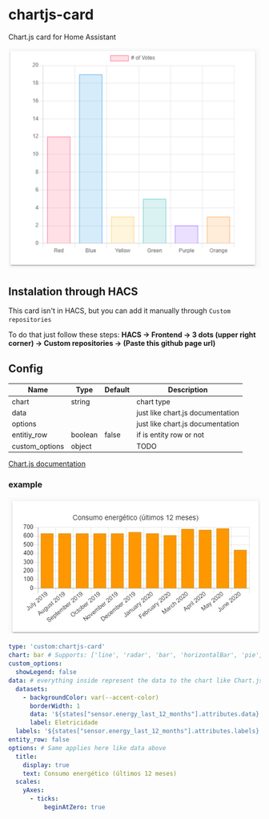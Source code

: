 # chartjs-card
Chart.js card for Home Assistant

![](./card.png)

## Instalation through HACS
This card isn't in HACS, but you can add it manually through `Custom repositories`

To do that just follow these steps: **HACS -> Frontend -> 3 dots (upper right corner) -> Custom repositories -> (Paste this github page url)**

## Config
| Name           | Type     | Default     | Description |
| -------------- | -------- | ----------- |------------ |
| chart          | string   |             | chart type  |
| data           |          |             | just like chart.js documentation |
| options        |          |             | just like chart.js documentation |
| entitiy_row    | boolean  | false       | if is entity row or not |
| custom_options | object   |             | TODO |

[Chart.js documentation](https://www.chartjs.org/docs/latest/)

### example
![](./img/example1.jpg)
```yaml
type: 'custom:chartjs-card'
chart: bar # Supports: ['line', 'radar', 'bar', 'horizontalBar', 'pie', 'doughnut', 'polarArea', 'bubble', 'scatter']
custom_options:
  showLegend: false
data: # everything inside represent the data to the chart like Chart.js docs
  datasets:
    - backgroundColor: var(--accent-color)
      borderWidth: 1
      data: '${states["sensor.energy_last_12_months"].attributes.data}' # ["650", "630", .... ]
      label: Eletricidade
  labels: '${states["sensor.energy_last_12_months"].attributes.labels}' # ["july", "august", .... ]
entity_row: false
options: # Same applies here like data above
  title:
    display: true
    text: Consumo energético (últimos 12 meses)
  scales:
    yAxes:
      - ticks:
          beginAtZero: true
```